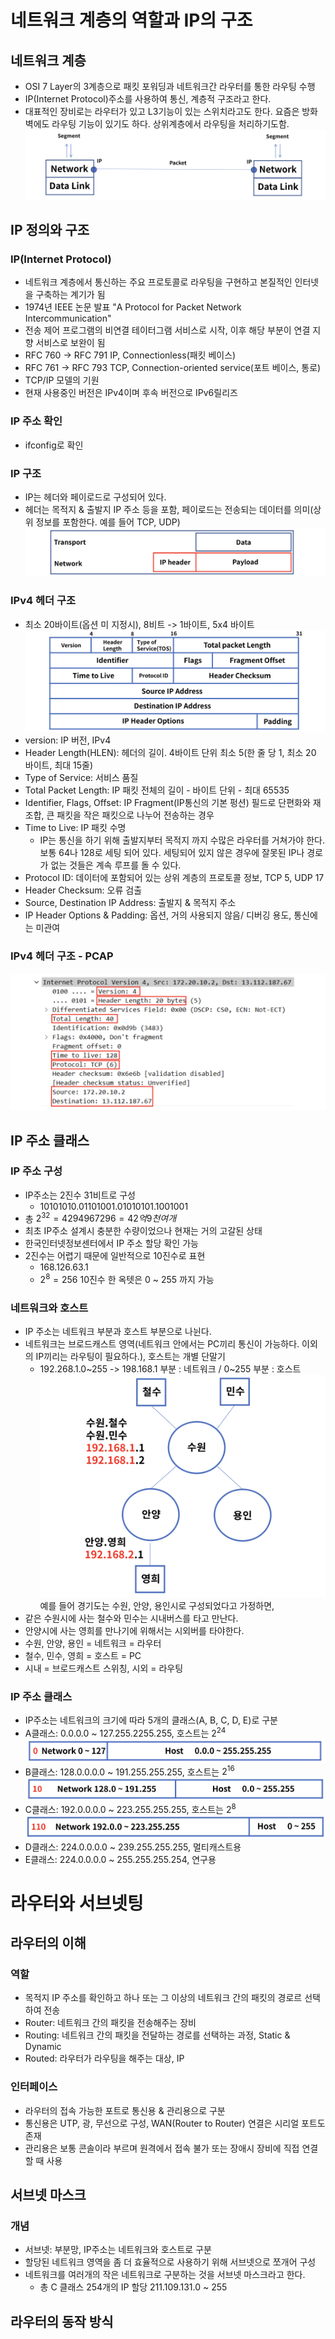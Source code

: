  # 네트워크 계층의 역할과 IP의 구조

## 네트워크 계층
- OSI 7 Layer의 3계층으로 패킷 포워딩과 네트워크간 라우터를 통한 라우팅 수행
- IP(Internet Protocol)주소를 사용하여 통신, 계층적 구조라고 한다.
- 대표적인 장비로는 라우터가 있고 L3기능이 있는 스위치라고도 한다. 요즘은 방화벽에도 라우팅 기능이 있기도 하다. 상위계층에서 라우팅을 처리하기도함.
![](images/Pasted%20image%2020221117135037.png)

## IP 정의와 구조
### IP(Internet Protocol)
- 네트워크 계층에서 통신하는 주요 프로토콜로 라우팅을 구현하고 본질적인 인터넷을 구축하는 계기가 됨
- 1974년 IEEE 논문 발표 "A Protocol for Packet Network Intercommunication"
- 전송 제어 프로그램의 비연결 테이터그램 서비스로 시작, 이후 해당 부분이 연결 지향 서비스로 보완이 됨
- RFC 760 -> RFC 791 IP, Connectionless(패킷 베이스)
- RFC 761 -> RFC 793 TCP, Connection-oriented service(포트 베이스, 통로)
- TCP/IP 모델의 기원
- 현재 사용중인 버전은 IPv4이며 후속 버전으로 IPv6릴리즈

### IP 주소 확인
- ifconfig로 확인

### IP 구조
- IP는 헤더와 페이로드로 구성되어 있다.
- 헤더는 목적지 & 출발지 IP 주소 등을 포함, 페이로드는 전송되는 데이터를 의미(상위 정보를 포함한다. 예를 들어 TCP, UDP)
![](images/Pasted%20image%2020221117135939.png)

### IPv4 헤더 구조
- 최소 20바이트(옵션 미 지정시), 8비트 -> 1바이트, 5x4 바이트
![](images/Pasted%20image%2020221117135958.png)
- version: IP 버전, IPv4
- Header Length(HLEN): 헤더의 길이. 4바이트 단위 최소 5(한 줄 당 1, 최소 20 바이트, 최대 15줄)
- Type of Service: 서비스 품질
- Total Packet Length: IP 패킷 전체의 길이 - 바이트 단위 - 최대 65535
- Identifier, Flags, Offset: IP Fragment(IP통신의 기본 펑션) 필드로 단편화와 재조합, 큰 패킷을 작은 패킷으로 나누어 전송하는 경우
- Time to Live: IP 패킷 수명
	- IP는 통신을 하기 위해 출발지부터 목적지 까지 수많은 라우터를 거쳐가야 한다. 보통 64나 128로 세팅 되어 있다. 세팅되어 있지 않은 경우에 잘못된 IP나 경로가 없는 것들은 계속 루프를 돌 수 있다. 
- Protocol ID: 데이터에 포함되어 있는 상위 계층의 프로토콜 정보, TCP 5, UDP 17
- Header Checksum: 오류 검출
- Source, Destination IP Address: 출발지 & 목적지 주소
- IP Header Options & Padding: 옵션, 거의 사용되지 않음/ 디버깅 용도, 통신에는 미관여

### IPv4 헤더 구조 - PCAP
![](images/Pasted%20image%2020221117143922.png)

## IP 주소 클래스

### IP 주소 구성
- IP주소는 2진수 31비트로 구성
	- 10101010.01101001.01010101.1001001
- 총 $2^{32}=4294967296=42억9천여개$
- 최초 IP주소 설계시 충분한 수량이었으나 현재는 거의 고갈된 상태
- 한국인터넷정보센터에서 IP 주소 할당 확인 가능
- 2진수는 어렵기 때문에 일반적으로 10진수로 표현
	- 168.126.63.1
	- $2^8 = 256$ 10진수 한 옥텟은 0 ~ 255 까지 가능

### 네트워크와 호스트
- IP 주소는 네트워크 부분과 호스트 부분으로 나뉜다.
- 네트워크는 브로드캐스트 영역(네트워크 안에서는 PC끼리 통신이 가능하다. 이외의 IP끼리는 라우팅이 필요하다.), 호스트는 개별 단말기
	- 192.268.1.0~255 -> 198.168.1 부분 : 네트워크 / 0~255 부분 : 호스트
![image|center|400](images/1.png)
예를 들어 경기도는 수원, 안양, 용인시로 구성되었다고 가정하면, 
- 같은 수원시에 사는 철수와 민수는 시내버스를 타고 만난다.
- 안양시에 사는 영희를 만나기에 위해서는 시외버를 타야한다.
- 수원, 안양, 용인 = 네트워크 = 라우터
- 철수, 민수, 영희 = 호스트 = PC
- 시내 = 브로드캐스트 스위칭, 시외 = 라우팅

### IP 주소 클래스
- IP주소는 네트워크의 크기에 따라 5개의 클래스(A, B, C, D, E)로 구분
- A클래스: 0.0.0.0 ~ 127.255.2255.255, 호스트는 $2^{24}$
![](images/Pasted%20image%2020221117153632.png)
- B클래스: 128.0.0.0.0 ~ 191.255.255.255, 호스트는 $2^{16}$
![](images/Pasted%20image%2020221117153652.png)
- C클래스: 192.0.0.0.0 ~ 223.255.255.255, 호스트는 $2^{8}$
![](images/Pasted%20image%2020221117153709.png)
- D클래스: 224.0.0.0.0 ~ 239.255.255.255, 멀티캐스트용
- E클래스: 224.0.0.0.0 ~ 255.255.255.254, 연구용

# 라우터와 서브넷팅

## 라우터의 이해
### 역할
- 목적지 IP 주소를 확인하고 하나 또는 그 이상의 네트워크 간의 패킷의 경로르 선택하여 전송
- Router: 네트워크 간의 패킷을 전송해주는 장비
- Routing: 네트워크 간의 패킷을 전달하는 경로를 선택하는 과정, Static & Dynamic
- Routed: 라우터가 라우팅을 해주는 대상, IP

### 인터페이스
- 라우터의 접속 가능한 포트로 통신용 & 관리용으로 구분
- 통신용은 UTP, 광, 무선으로 구성, WAN(Router to Router) 연결은 시리얼 포트도 존재
- 관리용은 보통 콘솔이라 부르며 원격에서 접속 불가 또는 장애시 장비에 직접 연결할 때 사용

## 서브넷 마스크
### 개념
- 서브넷: 부분망, IP주소는 네트워크와 호스트로 구분
- 할당된 네트워크 영역을 좀 더 효율적으로 사용하기 위해 서브넷으로 쪼개어 구성
- 네트워크를 여러개의 작은 네트워크로 구분하는 것을 서브넷 마스크라고 한다.
	- 총 C 클래스 254개의 IP 할당 211.109.131.0 ~ 255


## 라우터의 동작 방식